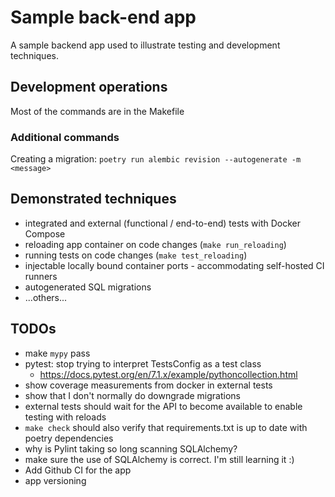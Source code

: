 Sample back-end app
===================

A sample backend app used to illustrate testing and development techniques.

## Development operations

Most of the commands are in the Makefile

### Additional commands

Creating a migration: `poetry run alembic revision --autogenerate -m <message>`

## Demonstrated techniques

- integrated and external (functional / end-to-end) tests with Docker Compose
- reloading app container on code changes (`make run_reloading`)
- running tests on code changes (`make test_reloading`)
- injectable locally bound container ports - accommodating self-hosted CI runners
- autogenerated SQL migrations
- ...others...

## TODOs

- make `mypy` pass
- pytest: stop trying to interpret TestsConfig as a test class
  - https://docs.pytest.org/en/7.1.x/example/pythoncollection.html
- show coverage measurements from docker in external tests
- show that I don't normally do downgrade migrations
- external tests should wait for the API to become available to enable testing with reloads
- `make check` should also verify that requirements.txt is up to date with poetry dependencies
- why is Pylint taking so long scanning SQLAlchemy?
- make sure the use of SQLAlchemy is correct. I'm still learning it :)
- Add Github CI for the app
- app versioning

